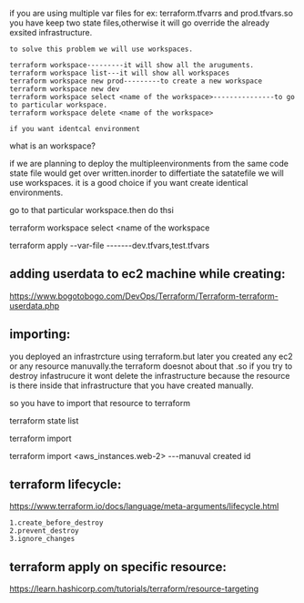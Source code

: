  if you are using multiple var files for ex: terraform.tfvarrs and prod.tfvars.so you have keep two state files,otherwise it will go override the already exsited infrastructure.
    
    to solve this problem we will use workspaces.
    
    terraform workspace---------it will show all the aruguments.
    terraform workspace list---it will show all workspaces
    terraform workspace new prod---------to create a new workspace
    terraform workspace new dev
    terraform workspace select <name of the workspace>---------------to go to particular workspace.
    terraform workspace delete <name of the workspace>
    
    if you want identcal environment
    
   what is an workspace?
   
   if we are planning to deploy the multipleenvironments from the same code state file would get over written.inorder to differtiate the satatefile we will use workspaces.
   it is a good choice if you want create identical environments.
   
   go to that particular workspace.then do thsi
   
   terraform workspace select <name of the workspace
   
   terraform apply --var-file <name of the varfile>-------dev.tfvars,test.tfvars
   
   adding userdata to ec2 machine while creating:
   ----------------------------------------------------
   
   https://www.bogotobogo.com/DevOps/Terraform/Terraform-terraform-userdata.php
   
   
   importing:
   ---------------
   
   you deployed an infrastrcture using terraform.but later you created any ec2 or any resource manuvally.the terraform doesnot about that .so if you try to destroy infastrucure 
   it wont delete the infrastructure because the resource is there inside that infrastructure that you have created manually.
   
  
   
   so you have to import that resource to terraform
   
   terraform state list
   
   terraform import
   
   terraform import <aws_instances.web-2> <instancesid>---manuval created id 
   
   
   terraform lifecycle:
   ----------------------------
   https://www.terraform.io/docs/language/meta-arguments/lifecycle.html
   
    1.create_before_destroy
    2.prevent_destroy 
    3.ignore_changes 
    
    
  terraform apply on specific resource:
  -------------------------------------
  
  https://learn.hashicorp.com/tutorials/terraform/resource-targeting
    
    
   
   
   
    
    
